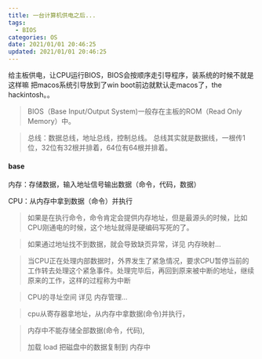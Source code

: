 ```yaml
---
title: 一台计算机供电之后...
tags: 
  - BIOS
categories: OS
date: 2021/01/01 20:46:25
updated: 2021/01/01 20:46:25
---
```




给主板供电，让CPU运行BIOS，BIOS会按顺序走引导程序，装系统的时候不就是这样嘛  把macos系统引导放到了win boot前边就默认走macos了，the hackintosh。。

> BIOS（Base Input/Output System)一般存在主板的ROM（Read Only Memory）中。



> 总线：数据总线，地址总线，控制总线。  总线其实就是数据线，一根传1位，32位有32根并排着，64位有64根并排着。



#### base

内存：存储数据，输入地址信号输出数据（命令，代码，数据）

CPU：从内存中拿到数据（命令）并执行

> 如果是在执行命令，命令肯定会提供内存地址，但是最源头的时候，比如CPU刚通电的时候，这个地址就得是硬编码写死的了。

> 如果通过地址找不到数据，就会导致缺页异常，详见 内存映射...

> 当CPU正在处理内部数据时，外界发生了紧急情况，要求CPU暂停当前的工作转去处理这个紧急事件。处理完毕后，再回到原来被中断的地址，继续原来的工作，这样的过程称为中断

> CPU的寻址空间   详见 内存管理...



> cpu从寄存器拿地址，从内存中拿数据(命令)并执行，

> 内存中不能存储全部数据(命令，代码),
>
> 加载 load  把磁盘中的数据复制到 内存中


